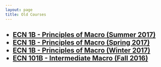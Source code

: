 ```yaml
---
layout: page
title: Old Courses
---
```

<div class="home">
  <ul type="disc">
    <h2>
      <li><a class="page-link" href="/courses/old/2017Su_ECN1B/">ECN 1B - Principles of Macro (Summer 2017)</a></li>
      <li><a class="page-link" href="/courses/old/2017Sp_ECN1B/">ECN 1B - Principles of Macro (Spring 2017)</a></li>
      <li><a class="page-link" href="/courses/old/2017W_ECN1B/">ECN 1B - Principles of Macro (Winter 2017)</a></li>
      <li><a class="page-link" href="/courses/old/2016F_ECN101/">ECN 101B - Intermediate Macro (Fall 2016)</a></li>
    </h2>
  </ul>
</div>
